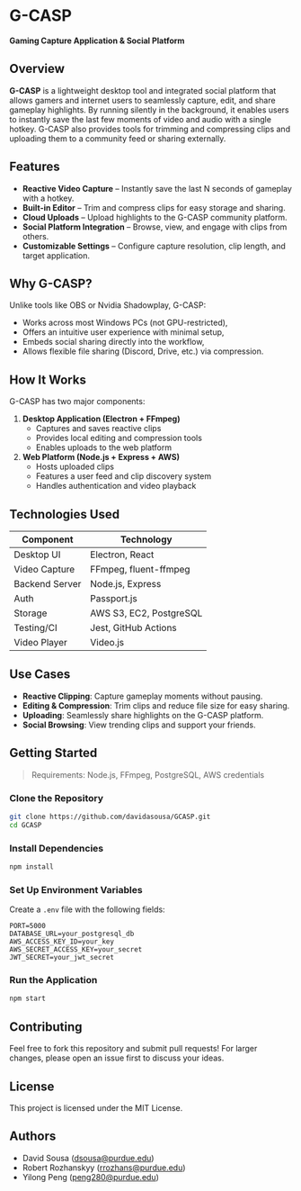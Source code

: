 
# G-CASP
**Gaming Capture Application & Social Platform**

## Overview
**G-CASP** is a lightweight desktop tool and integrated social platform that allows gamers and internet users to seamlessly capture, edit, and share gameplay highlights. By running silently in the background, it enables users to instantly save the last few moments of video and audio with a single hotkey. G-CASP also provides tools for trimming and compressing clips and uploading them to a community feed or sharing externally.

## Features
- **Reactive Video Capture** – Instantly save the last N seconds of gameplay with a hotkey.
- **Built-in Editor** – Trim and compress clips for easy storage and sharing.
- **Cloud Uploads** – Upload highlights to the G-CASP community platform.
- **Social Platform Integration** – Browse, view, and engage with clips from others.
- **Customizable Settings** – Configure capture resolution, clip length, and target application.

## Why G-CASP?
Unlike tools like OBS or Nvidia Shadowplay, G-CASP:
- Works across most Windows PCs (not GPU-restricted),
- Offers an intuitive user experience with minimal setup,
- Embeds social sharing directly into the workflow,
- Allows flexible file sharing (Discord, Drive, etc.) via compression.

## How It Works
G-CASP has two major components:
1. **Desktop Application (Electron + FFmpeg)**
   - Captures and saves reactive clips
   - Provides local editing and compression tools
   - Enables uploads to the web platform
2. **Web Platform (Node.js + Express + AWS)**
   - Hosts uploaded clips
   - Features a user feed and clip discovery system
   - Handles authentication and video playback

## Technologies Used
| Component       | Technology         |
|----------------|--------------------|
| Desktop UI     | Electron, React    |
| Video Capture  | FFmpeg, fluent-ffmpeg |
| Backend Server | Node.js, Express   |
| Auth           | Passport.js        |
| Storage        | AWS S3, EC2, PostgreSQL |
| Testing/CI     | Jest, GitHub Actions |
| Video Player   | Video.js           |

## Use Cases
- **Reactive Clipping**: Capture gameplay moments without pausing.
- **Editing & Compression**: Trim clips and reduce file size for easy sharing.
- **Uploading**: Seamlessly share highlights on the G-CASP platform.
- **Social Browsing**: View trending clips and support your friends.

## Getting Started
> Requirements: Node.js, FFmpeg, PostgreSQL, AWS credentials

### Clone the Repository
```bash
git clone https://github.com/davidasousa/GCASP.git
cd GCASP
```

### Install Dependencies
```bash
npm install
```

### Set Up Environment Variables
Create a `.env` file with the following fields:
```env
PORT=5000
DATABASE_URL=your_postgresql_db
AWS_ACCESS_KEY_ID=your_key
AWS_SECRET_ACCESS_KEY=your_secret
JWT_SECRET=your_jwt_secret
```

### Run the Application
```bash
npm start
```

## Contributing
Feel free to fork this repository and submit pull requests! For larger changes, please open an issue first to discuss your ideas.

## License
This project is licensed under the MIT License.

## Authors
- David Sousa (dsousa@purdue.edu)  
- Robert Rozhanskyy (rrozhans@purdue.edu)  
- Yilong Peng (peng280@purdue.edu)
